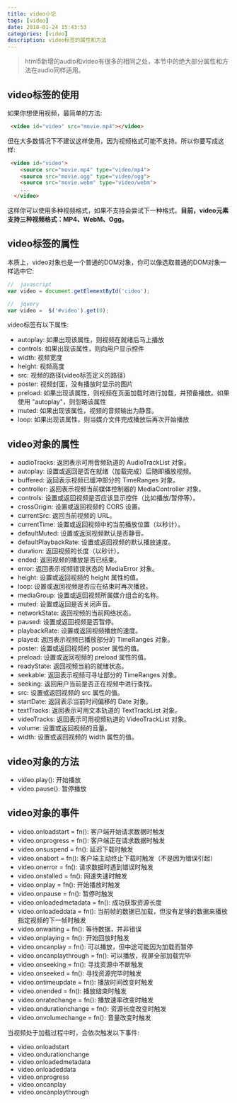 ```yaml
---
title: video小记
tags: [video]
date: 2018-01-24 15:43:53
categories: [video]
description: video标签的属性和方法
---
```


> html5新增的audio和video有很多的相同之处，本节中的绝大部分属性和方法在audio同样适用。

## video标签的使用

如果你想使用视频，最简单的方法:

```html
 <video id="video" src="movie.mp4"></video>
```

但在大多数情况下不建议这样使用，因为视频格式可能不支持。所以你要写成这样:

```html
 <video id="video">
    <source src="movie.mp4" type="video/mp4">
    <source src="movie.ogg" type="video/ogg">
    <source src="movie.webm" type="video/webm">
    ...
  </video>
```

这样你可以使用多种视频格式，如果不支持会尝试下一种格式。**目前，video元素支持三种视频格式：MP4、WebM、Ogg。**

## video标签的属性

本质上，video对象也是一个普通的DOM对象，你可以像选取普通的DOM对象一样选中它:

```js
//  javascript
var video = document.getElementById('cideo');

//  jquery
var video =  $('#video').get(0);
```

video标签有以下属性:

+ autoplay: 如果出现该属性，则视频在就绪后马上播放
+ controls: 如果出现该属性，则向用户显示控件
+ width: 视频宽度
+ height: 视频高度
+ src: 视频的路径(video标签定义的路径)
+ poster: 视频封面，没有播放时显示的图片
+ preload: 如果出现该属性，则视频在页面加载时进行加载，并预备播放。如果使用 "autoplay"，则忽略该属性
+ muted: 如果出现该属性，视频的音频输出为静音。
+ loop: 如果出现该属性，则当媒介文件完成播放后再次开始播放

## video对象的属性

+ audioTracks: 返回表示可用音频轨道的 AudioTrackList 对象。
+ autoplay: 设置或返回是否在就绪（加载完成）后随即播放视频。
+ buffered: 返回表示视频已缓冲部分的 TimeRanges 对象。
+ controller: 返回表示视频当前媒体控制器的 MediaController 对象。
+ controls: 设置或返回视频是否应该显示控件（比如播放/暂停等）。
+ crossOrigin: 设置或返回视频的 CORS 设置。
+ currentSrc: 返回当前视频的 URL。
+ currentTime: 设置或返回视频中的当前播放位置（以秒计）。
+ defaultMuted: 设置或返回视频默认是否静音。
+ defaultPlaybackRate: 设置或返回视频的默认播放速度。
+ duration: 返回视频的长度（以秒计）。
+ ended: 返回视频的播放是否已结束。
+ error: 返回表示视频错误状态的 MediaError 对象。
+ height: 设置或返回视频的 height 属性的值。
+ loop: 设置或返回视频是否应在结束时再次播放。
+ mediaGroup: 设置或返回视频所属媒介组合的名称。
+ muted: 设置或返回是否关闭声音。
+ networkState: 返回视频的当前网络状态。
+ paused: 设置或返回视频是否暂停。
+ playbackRate: 设置或返回视频播放的速度。
+ played: 返回表示视频已播放部分的 TimeRanges 对象。
+ poster: 设置或返回视频的 poster 属性的值。
+ preload: 设置或返回视频的 preload 属性的值。
+ readyState: 返回视频当前的就绪状态。
+ seekable: 返回表示视频可寻址部分的 TimeRanges 对象。
+ seeking: 返回用户当前是否正在视频中进行查找。
+ src: 设置或返回视频的 src 属性的值。
+ startDate: 返回表示当前时间偏移的 Date 对象。
+ textTracks: 返回表示可用文本轨道的 TextTrackList 对象。
+ videoTracks: 返回表示可用视频轨道的 VideoTrackList 对象。
+ volume: 设置或返回视频的音量。
+ width: 设置或返回视频的 width 属性的值。

## video对象的方法

+ video.play(): 开始播放
+ video.pause(): 暂停播放

## video对象的事件

+ video.onloadstart = fn(): 客户端开始请求数据时触发
+ video.onprogress = fn(): 客户端正在请求数据时触发
+ video.onsuspend = fn(): 延迟下载时触发
+ video.onabort = fn(): 客户端主动终止下载时触发（不是因为错误引起）
+ video.onerror = fn(): 请求数据时遇到错误时触发
+ video.onstalled = fn(): 网速失速时触发
+ video.onplay = fn(): 开始播放时触发
+ video.onpause = fn(): 暂停时触发
+ video.onloadedmetadata = fn(): 成功获取资源长度
+ video.onloadeddata = fn(): 当前帧的数据已加载，但没有足够的数据来播放指定视频的下一帧时触发
+ video.onwaiting = fn(): 等待数据，并非错误
+ video.onplaying = fn(): 开始回放时触发
+ video.oncanplay = fn(): 可以播放，但中途可能因为加载而暂停
+ video.oncanplaythrough = fn(): 可以播放，视屏全部加载完毕
+ video.onseeking = fn(): 寻找资源中不断触发
+ video.onseeked = fn(): 寻找资源完毕时触发
+ video.ontimeupdate = fn(): 播放时间改变时触发
+ video.onended = fn(): 播放结束时触发
+ video.onratechange = fn(): 播放速率改变时触发
+ video.ondurationchange = fn(): 资源长度改变时触发
+ video.onvolumechange = fn(): 音量改变时触发

当视频处于加载过程中时，会依次触发以下事件:
+ video.onloadstart
+ video.ondurationchange
+ video.onloadedmetadata
+ video.onloadeddata
+ video.onprogress
+ video.oncanplay
+ video.oncanplaythrough
